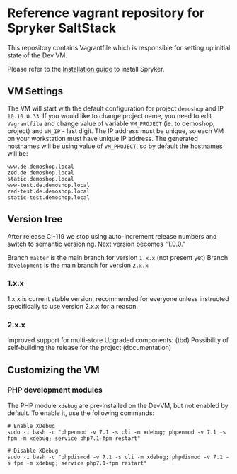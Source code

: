 # Reference vagrant repository for Spryker SaltStack

This repository contains Vagrantfile which is responsible for setting up
initial state of the Dev VM.

Please refer to the [Installation guide](http://spryker.github.io/getting-started/installation/guide/) to install Spryker.

## VM Settings
The VM will start with the default configuration for project `demoshop` and IP `10.10.0.33`.
If you would like to change project name, you need to edit `Vagrantfile` and change value of
variable `VM_PROJECT` (ie. to demoshop, project) and `VM_IP` - last digit. The IP address must
be unique, so each VM on your workstation must have unique IP address. The generated hostnames
will be using value of `VM_PROJECT`, so by default the hostnames will be:
```
www.de.demoshop.local
zed.de.demoshop.local
static.demoshop.local
www-test.de.demoshop.local
zed-test.de.demoshop.local
static-test.demoshop.local
```

## Version tree
After release CI-119 we stop using auto-increment release numbers and switch to semantic versioning. Next version becomes "1.0.0."

Branch `master` is the main branch for version `1.x.x`
(not present yet)
Branch `development` is the main branch for version `2.x.x`

### 1.x.x
1.x.x is current stable version, recommended for everyone unless instructed specifically to use version 2.x.x for a reason.

### 2.x.x
Improved support for multi-store
Upgraded components: (tbd)
Possibility of self-building the release for the project (documentation)

## Customizing the VM

### PHP development modules
The PHP module `xdebug` are pre-installed on the DevVM, but not enabled by default. To enable it, use the following commands:
```
# Enable XDebug
sudo -i bash -c "phpenmod -v 7.1 -s cli -m xdebug; phpenmod -v 7.1 -s fpm -m xdebug; service php7.1-fpm restart"

# Disable XDebug
sudo -i bash -c "phpdismod -v 7.1 -s cli -m xdebug; phpdismod -v 7.1 -s fpm -m xdebug; service php7.1-fpm restart"
```
